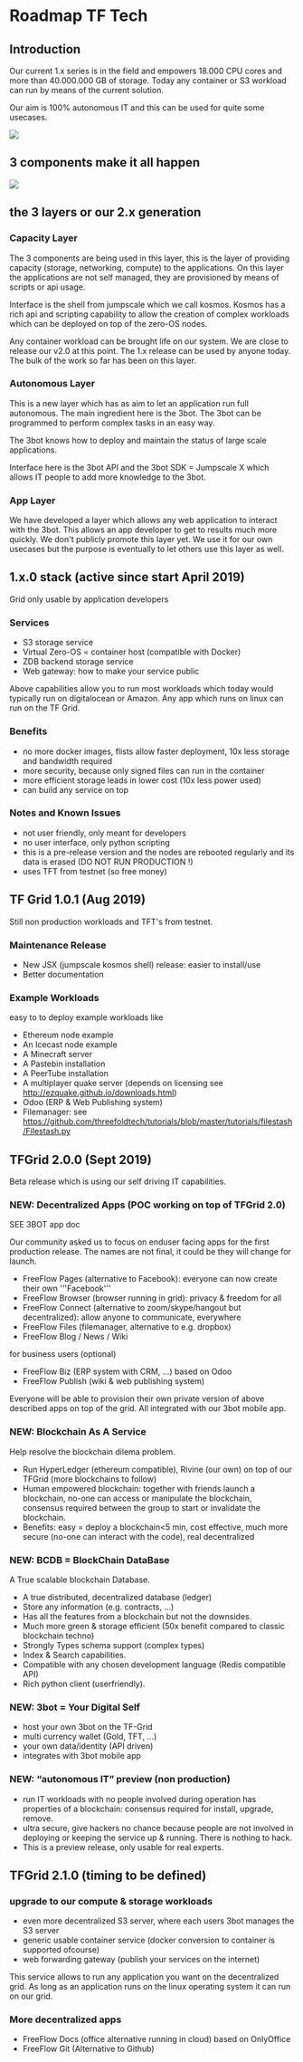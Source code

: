 # Roadmap TF Tech

## Introduction

Our current 1.x series is in the field and empowers 18.000 CPU cores and more than 40.000.000 GB of storage. Today any container or S3 workload can run by means of the current solution.

Our aim is 100% autonomous IT and this can be used for quite some usecases.

![](./img/highlevel_roadmap_usecases.png)

## 3 components make it all happen

![](./img/3components.png)

## the 3 layers or our 2.x generation

### Capacity Layer

The 3 components are being used in this layer, this is the layer of providing capacity (storage, networking, compute) to the applications. On this layer the applications are not self managed, they are provisioned by means of scripts or api usage.

Interface is the shell from jumpscale which we call kosmos. Kosmos has a rich api and scripting capability to allow the creation of complex workloads which can be deployed on top of the zero-OS nodes.

Any container workload can be brought life on our system. We are close to release our v2.0 at this point.
The 1.x release can be used by anyone today. The bulk of the work so far has been on this layer.


### Autonomous Layer

This is a new layer which has as aim to let an application run full autonomous.
The main ingredient here is the 3bot. The 3bot can be programmed to perform complex tasks in an easy way.

The 3bot knows how to deploy and maintain the status of large scale applications.

Interface here is the 3bot API and the 3bot SDK = Jumpscale X which allows IT people to add more knowledge to the 3bot.

### App Layer

We have developed a layer which allows any web application to interact with the 3bot.
This allows an app developer to get to results much more quickly. We don't publicly promote this layer yet.
We use it for our own usecases but the purpose is eventually to let others use this layer as well.



## 1.x.0 stack (active since start April 2019)

Grid only usable by application developers

### Services

- S3 storage service
- Virtual Zero-OS = container host (compatible with Docker)
- ZDB backend storage service
- Web gateway: how to make your service public

Above capabilities allow you to run most workloads which today would typically run on digitalocean or Amazon. Any app which runs on linux can run on the TF Grid.

### Benefits

- no more docker images, flists allow faster deployment, 10x less storage and bandwidth required 
- more security, because only signed files can run in the container
- more efficient storage leads in lower cost (10x less power used)
- can build any service on top

### Notes and Known Issues

- not user friendly, only meant for developers
- no user interface, only python scripting
- this is a pre-release version and the nodes are rebooted regularly and its data is erased (DO NOT RUN PRODUCTION !)
- uses TFT from testnet (so free money)

## TF Grid 1.0.1 (Aug 2019)

Still non production workloads and TFT's from testnet.

### Maintenance Release

- New JSX (jumpscale kosmos shell) release: easier to install/use
- Better documentation

### Example Workloads

easy to to deploy example workloads like

- Ethereum node example
- An Icecast node example
- A Minecraft server
- A Pastebin installation
- A PeerTube installation
- A multiplayer quake server (depends on licensing see http://ezquake.github.io/downloads.html)
- Odoo (ERP & Web Publishing system)
- Filemanager: see https://github.com/threefoldtech/tutorials/blob/master/tutorials/filestash/Filestash.py

## TFGrid 2.0.0 (Sept 2019)

Beta release which is using our self driving IT capabilities.

### NEW: Decentralized Apps (POC working on top of TFGrid 2.0)

SEE 3BOT app doc

Our community asked us to focus on enduser facing apps for the first production release.
The names are not final, it could be they will change for launch.

- FreeFlow Pages (alternative to Facebook): everyone can now create their own '''Facebook'''
- FreeFlow Browser (browser running in grid): privacy & freedom for all
- FreeFlow Connect (alternative to zoom/skype/hangout but decentralized): allow anyone to communicate, everywhere
- FreeFlow Files (filemanager, alternative to e.g. dropbox)
- FreeFlow Blog / News / Wiki

for business users (optional)

- FreeFlow Biz (ERP system with CRM, …) based on Odoo
- FreeFlow Publish (wiki & web publishing system)

Everyone will be able to provision their own private version of above described apps on top of the grid. 
All integrated with our 3bot mobile app.

### NEW: Blockchain As A Service

Help resolve the blockchain dilema problem.

- Run HyperLedger (ethereum compatible), Rivine (our own) on top of our TFGrid (more blockchains to follow)
- Human empowered blockchain: together with friends launch a blockchain, no-one can access or manipulate the blockchain, consensus required between the group to start or invalidate the blockchain.
- Benefits: easy = deploy a blockchain<5 min, cost effective, much more secure (no-one can interact with the code), real decentralized

### NEW: BCDB = BlockChain DataBase

A True scalable blockchain Database. 

- A true distributed, decentralized database (ledger)
- Store any information (e.g. contracts, …)
- Has all the features from a blockchain but not the downsides.
- Much more green & storage efficient (50x benefit compared to classic blockchain techno)
- Strongly Types schema support (complex types)
- Index & Search capabilities.
- Compatible with any chosen development language (Redis compatible API)
- Rich python client (userfriendly).

### NEW: 3bot = Your Digital Self

- host your own 3bot on the TF-Grid
- multi currency wallet (Gold, TFT, …)
- your own data/identity (API driven)
- integrates with 3bot mobile app

### NEW: “autonomous IT” preview (non production)

- run IT workloads with no people involved during operation has properties of a blockchain: consensus required for install, upgrade, remove.
- ultra secure, give hackers no chance because people are not involved in deploying or keeping the service up & running. There is nothing to hack.
- This is a preview release, only usable for real experts.

## TFGrid 2.1.0 (timing to be defined)

### upgrade to our compute & storage workloads

- even more decentralized S3 server, where each users 3bot manages the S3 server
- generic usable container service (docker conversion to container is supported ofcourse)
- web forwarding gateway (publish your services on the internet)

This service allows to run any application you want on the decentralized grid.
As long as an application runs on the linux operating system it can run on our grid.

### More decentralized apps

- FreeFlow Docs (office alternative running in cloud) based on OnlyOffice
- FreeFlow Git (Alternative to Github)





